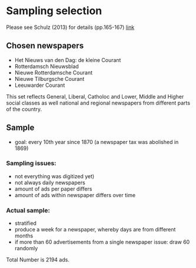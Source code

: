 # Sampling selection

Please see Schulz (2013) for details (pp.165-167) [link](https://dspace.library.uu.nl/bitstream/handle/1874/279589/schulz.pdf?sequence=2)


## Chosen newspapers
- Het Nieuws van den Dag: de kleine Courant
- Rotterdamsch Nieuwsblad
- Nieuwe Rotterdamsche Courant
- Nieuwe Tilburgsche Courant
- Leeuwarder Courant

This set reflects General, Liberal, Catholoc and Lower, Middle and Higher social
classes as well national and regional newspapers from different parts of the
country.


## Sample
- goal: every 10th year since 1870 (a newspaper tax was abolished in 1869)


### Sampling issues:
- not everything was digitized yet)
- not always daily newspapers
- amount of ads per paper differs
- amount of ads within newspaper differs over time


### Actual sample:
- stratified
- produce a week for a newspaper, whereby days are from different months
- if more than 60 advertisements from a single newspaper issue: draw 60 randomly

Total Number is 2194 ads.
